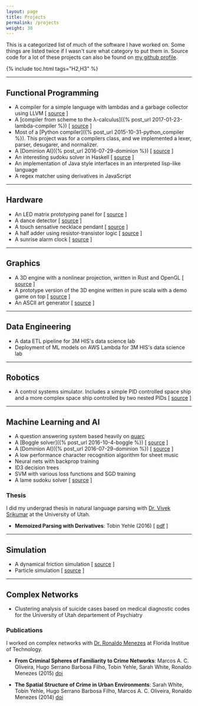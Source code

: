 ```yaml
---
layout: page
title: Projects
permalink: /projects
weight: 30
---
```


This is a categorized list of much of the software I have worked on. Some things are listed twice if I wasn't sure what category to put them in. Source code for a lot of these projects can also be found on [my github profile](https://github.com/tyehle).

{% include toc.html tags="H2,H3" %}


---

Functional Programming
----------------------
- A compiler for a simple language with lambdas and a garbage collector using LLVM [ [source](https://github.com/tyehle/llvm-lambda) ]
- A [compiler from scheme to the λ-calculus]({% post_url 2017-01-23-lambda-compiler %}) [ [source](https://github.com/tyehle/lambda) ]
- Most of a [Python compiler]({% post_url 2015-10-31-python_compiler %}). This project was for a compilers class, and we implemented a lexer, parser, desugarer, and normalizer.
- A [Dominion AI]({% post_url 2016-07-29-dominion %}) [ [source](https://github.com/tyehle/dominion) ]
- An interesting sudoku solver in Haskell [ [source](https://github.com/tyehle/sudoku) ]
- An implementation of Java style interfaces in an interpreted lisp-like language
- A regex matcher using derivatives in JavaScript


---

Hardware
--------
- An LED matrix prototyping panel for [ [source](https://github.com/tyehle/led-matrix/blob/master/led-panel/README.md) ]
- A dance detector [ [source](https://github.com/tyehle/dance-detector) ]
- A touch sensative necklace pendant [ [source](https://github.com/tyehle/touch-circuit/tree/master/touch-circuit-v1) ]
- A half adder using resistor-transistor logic [ [source](https://github.com/tyehle/rtl-half-adder) ]
- A sunrise alarm clock [ [source](https://github.com/tyehle/sunrise) ]


---

Graphics
--------
- A 3D engine with a nonlinear projection, written in Rust and OpenGL [ [source](https://github.com/tyehle/fieldgame-rust) ]
- A prototype version of the 3D engine written in pure scala with a demo game on top [ [source](https://github.com/tyehle/fieldgame) ]
- An ASCII art generator [ [source](https://bitbucket.org/tobinyehle/ascii-converter) ]


---

Data Engineering
----------------
- A data ETL pipeline for 3M HIS's data science lab
- Deployment of ML models on AWS Lambda for 3M HIS's data science lab


---

Robotics
--------
- A control systems simulator. Includes a simple PID controlled space ship and a more complex space ship controlled by two nested PIDs [ [source](https://github.com/tyehle/control-systems) ]

---

Machine Learning and AI
-----------------------
- A question answering system based heavily on [quarc](https://www.cs.utah.edu/~riloff/pdfs/quarc.pdf)
- A [Boggle solver]({% post_url 2016-10-4-boggle %}) [ [source](https://bitbucket.org/tobinyehle/bogglesolver) ]
- A [Dominion AI]({% post_url 2016-07-29-dominion %}) [ [source](https://github.com/tyehle/dominion) ]
- A low performance character recognition algorithm for sheet music
- Neural nets with backprop training
- ID3 decision trees
- SVM with various loss functions and SGD training
- A lame sudoku solver [ [source](https://bitbucket.org/tobinyehle/sudoku-solver) ]

### Thesis
I did my undergrad thesis in natural language parsing with [Dr. Vivek Srikumar](http://svivek.com) at the University of Utah.
- **Memoized Parsing with Derivatives**: Tobin Yehle (2016) [ [pdf](resources/thesis.pdf) ]


---

Simulation
----------
- A dynamical friction simulation [ [source](https://github.com/tyehle/dynamical-friction) ]
- Particle simulation [ [source](https://github.com/tyehle/particles) ]


---

Complex Networks
----------------
- Clustering analysis of suicide cases based on medical diagnostic codes for the University of Utah departement of Psychiatry

### Publications
I worked on complex networks with [Dr. Ronaldo Menezes](http://cs.fit.edu/~rmenezes/Home.html) at Florida Institue of Technology.
- **From Criminal Spheres of Familiarity to Crime Networks**:
  Marcos A. C. Oliveira, Hugo Serrano Barbosa Filho, Tobin Yehle, Sarah White, Ronaldo Menezes (2015)
  [doi](http://dx.doi.org/10.1007/978-3-319-16112-9_22)

- **The Spatial Structure of Crime in Urban Environments**:
  Sarah White, Tobin Yehle, Hugo Serrano Barbosa Filho, Marcos A. C. Oliveira, Ronaldo Menezes (2014)
  [doi](http://dx.doi.org/10.1007/978-3-319-15168-7_14)